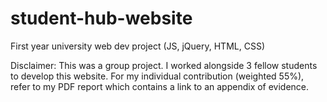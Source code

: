 # student-hub-website
First year university web dev project (JS, jQuery, HTML, CSS)

Disclaimer: This was a group project. I worked alongside 3 fellow students to develop this website. For my individual contribution (weighted 55%), refer to my PDF report which contains a link to an appendix of evidence. 
